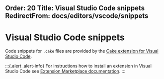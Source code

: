 Order: 20
Title: Visual Studio Code snippets
RedirectFrom: docs/editors/vscode/snippets
---

# Visual Studio Code snippets

Code snippets for `.cake` files are provided by the [Cake extension for Visual Studio Code].

:::{.alert .alert-info}
For instructions how to install an extension in Visual Studio Code see [Extension Marketplace documentation].
:::

[Cake extension for Visual Studio Code]: https://marketplace.visualstudio.com/items/cake-build.cake-vscode
[Extension Marketplace documentation]: https://code.visualstudio.com/docs/editor/extension-gallery
